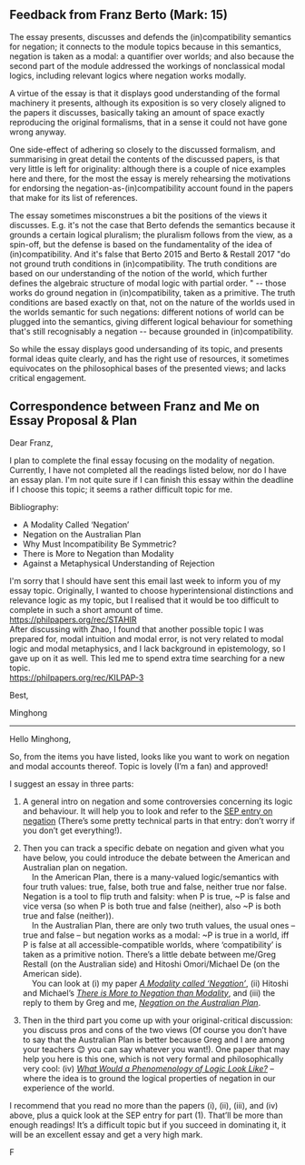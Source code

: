 ## Feedback from Franz Berto (Mark: 15)

The essay presents, discusses and defends the (in)compatibility semantics for negation; it connects to the module topics because in this semantics, negation is taken as a modal: a quantifier over worlds; and also because the second part of the module addressed the workings of nonclassical modal logics, including relevant logics where negation works modally.

A virtue of the essay is that it displays good understanding of the formal machinery it presents, although its exposition is so very closely aligned to the papers it discusses, basically taking an amount of space exactly reproducing the original formalisms, that in a sense it could not have gone wrong anyway.

One side-effect of adhering so closely to the discussed formalism, and summarising in great detail the contents of the discussed papers, is that very little is left for originality: although there is a couple of nice examples here and there, for the most the essay is merely rehearsing the motivations for endorsing the negation-as-(in)compatibility account found in the papers that make for its list of references.

The essay sometimes misconstrues a bit the positions of the views it discusses. E.g. it's not the case that Berto defends the semantics because it grounds a certain logical pluralism; the pluralism follows from the view, as a spin-off, but the defense is based on the fundamentality of the idea of (in)compatibility. And it's false that Berto 2015 and Berto & Restall 2017 "do not ground truth conditions in (in)compatibility. The truth conditions are based on our understanding of the notion of the world, which further defines the algebraic structure of modal logic with partial order. " -- those works do ground negation in (in)compatibility, taken as a primitive. The truth conditions are based exactly on that, not on the nature of the worlds used in the worlds semantic for such negations: different notions of world can be plugged into the semantics, giving different logical behaviour for something that's still recognisably a negation -- because grounded in (in)compatibility.

So while the essay displays good undersanding of its topic, and presents formal ideas quite clearly, and has the right use of resources, it sometimes equivocates on the philosophical bases of the presented views; and lacks critical engagement.

## Correspondence between Franz and Me on Essay Proposal & Plan

Dear Franz,

I plan to complete the final essay focusing on the modality of negation. Currently, I have not completed all the readings listed below, nor do I have an essay plan. I'm not quite sure if I can finish this essay within the deadline if I choose this topic; it seems a rather difficult topic for me.

Bibliography:

- A Modality Called ‘Negation’
- Negation on the Australian Plan
- Why Must Incompatibility Be Symmetric?
- There is More to Negation than Modality
- Against a Metaphysical Understanding of Rejection

I'm sorry that I should have sent this email last week to inform you of my essay topic. Originally, I wanted to choose hyperintensional distinctions and relevance logic as my topic, but I realised that it would be too difficult to complete in such a short amount of time.  
https://philpapers.org/rec/STAHIR  
After discussing with Zhao, I found that another possible topic I was prepared for, modal intuition and modal error, is not very related to modal logic and modal metaphysics, and I lack background in epistemology, so I gave up on it as well. This led me to spend extra time searching for a new topic.  
https://philpapers.org/rec/KILPAP-3

Best,

Minghong

---

Hello Minghong,

So, from the items you have listed, looks like you want to work on negation and modal accounts thereof. Topic is lovely (I’m a fan) and approved!

I suggest an essay in three parts:

1. A general intro on negation and some controversies concerning its logic and behaviour. It will help you to look and refer to the [SEP entry on negation](https://plato.stanford.edu/entries/negation/) (There’s some pretty technical parts in that entry: don’t worry if you don’t get everything!).

2. Then you can track a specific debate on negation and given what you have below, you could introduce the debate between the American and Australian plan on negation.  
&nbsp;&nbsp;&nbsp;&nbsp;In the American Plan, there is a many-valued logic/semantics with four truth values: true, false, both true and false, neither true nor false. Negation is a tool to flip truth and falsity: when P is true,  ~P is false and vice versa (so when P is both true and false (neither), also ~P is both true and false (neither)).  
&nbsp;&nbsp;&nbsp;&nbsp;In the Australian Plan, there are only two truth values, the usual ones – true and false – but negation works as a modal: ~P is true in a world, iff P is false at all accessible-compatible worlds, where ‘compatibility’ is taken as a primitive notion. There’s a little debate between me/Greg Restall (on the Australian side) and Hitoshi Omori/Michael De (on the American side).  
&nbsp;&nbsp;&nbsp;&nbsp;You can look at (i) my paper [*A Modality called ‘Negation’*](https://doi.org/10.1093/mind/fzv026), (ii) Hitoshi and Michael’s [*There is More to Negation than Modality*](https://doi.org/10.1007/s10992-017-9427-0), and (iii) the reply to them by Greg and me, [*Negation on the Australian Plan*]().

3. Then in the third part you come up with your original-critical discussion: you discuss pros and cons of the two views (Of course you don’t have to say that the Australian Plan is better because Greg and I are among your teachers 😊 you can say whatever you want!). One paper that may help you here is this one, which is not very formal and philosophically very cool: (iv) [*What Would a Phenomenology of Logic Look Like?*](https://doi.org/10.1093/mind/fzaa031) – where the idea is to ground the logical properties of negation in our experience of the world.

I recommend that you read no more than the papers (i), (ii), (iii), and (iv) above, plus a quick look at the SEP entry for part (1). That’ll be more than enough readings! It’s a difficult topic but if you succeed in dominating it, it will be an excellent essay and get a very high mark.

F
